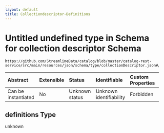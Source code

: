```yaml
---
layout: default
title: Collectiondescriptor-Definitions
---
```


# Untitled undefined type in Schema for collection descriptor Schema

```text
https://github.com/StreamlineData/catalog/blob/master/catalog-rest-service/src/main/resources/json/schema/type/collectionDescriptor.json#/definitions
```

| Abstract | Extensible | Status | Identifiable | Custom Properties | Additional Properties | Access Restrictions | Defined In |
| :--- | :--- | :--- | :--- | :--- | :--- | :--- | :--- |
| Can be instantiated | No | Unknown status | Unknown identifiability | Forbidden | Allowed | none | [collectionDescriptor.json\*](collectiondescriptor.md) |

## definitions Type

unknown

